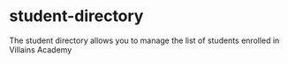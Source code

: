 # student-directory
The student directory allows you to manage the list of students enrolled in Villains Academy